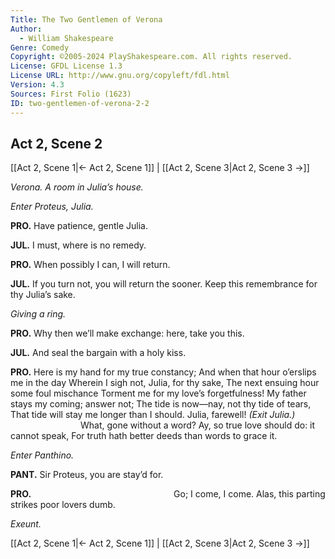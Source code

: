 ```yaml
---
Title: The Two Gentlemen of Verona
Author: 
  - William Shakespeare
Genre: Comedy
Copyright: ©2005-2024 PlayShakespeare.com. All rights reserved.
License: GFDL License 1.3
License URL: http://www.gnu.org/copyleft/fdl.html
Version: 4.3
Sources: First Folio (1623)
ID: two-gentlemen-of-verona-2-2
---
```


## Act 2, Scene 2
[[Act 2, Scene 1|← Act 2, Scene 1]] | [[Act 2, Scene 3|Act 2, Scene 3 →]]

*Verona. A room in Julia’s house.*

*Enter Proteus, Julia.*

**PRO.**
Have patience, gentle Julia.

**JUL.**
I must, where is no remedy.

**PRO.**
When possibly I can, I will return.

**JUL.**
If you turn not, you will return the sooner.
Keep this remembrance for thy Julia’s sake.

*Giving a ring.*

**PRO.**
Why then we’ll make exchange: here, take you this.

**JUL.**
And seal the bargain with a holy kiss.

**PRO.**
Here is my hand for my true constancy;
And when that hour o’erslips me in the day
Wherein I sigh not, Julia, for thy sake,
The next ensuing hour some foul mischance
Torment me for my love’s forgetfulness!
My father stays my coming; answer not;
The tide is now—nay, not thy tide of tears,
That tide will stay me longer than I should.
Julia, farewell!
*(Exit Julia.)*
        What, gone without a word?
Ay, so true love should do: it cannot speak,
For truth hath better deeds than words to grace it.

*Enter Panthino.*

**PANT.**
Sir Proteus, you are stay’d for.

**PRO.**
                Go; I come, I come.
Alas, this parting strikes poor lovers dumb.

*Exeunt.*

[[Act 2, Scene 1|← Act 2, Scene 1]] | [[Act 2, Scene 3|Act 2, Scene 3 →]]